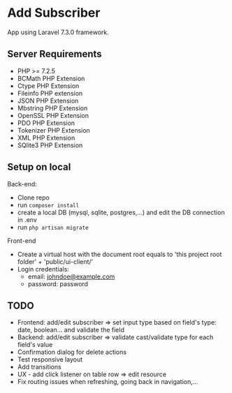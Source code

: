 # Add Subscriber

App using Laravel 7.3.0 framework.


## Server Requirements

- PHP >= 7.2.5
- BCMath PHP Extension
- Ctype PHP Extension
- Fileinfo PHP extension
- JSON PHP Extension
- Mbstring PHP Extension
- OpenSSL PHP Extension
- PDO PHP Extension
- Tokenizer PHP Extension
- XML PHP Extension
- SQlite3 PHP Extension


## Setup on local

Back-end:
- Clone repo
- run `composer install`
- create a local DB (mysql, sqlite, postgres,...) and edit the DB connection in .env
- run `php artisan migrate`

Front-end
- Create a virtual host with the document root equals to 'this project root folder' + 'public/ui-client/'
- Login credentials: 
    - email: johndoe@example.com
    - password: password


## TODO

- Frontend: add/edit subscriber => set input type based on field's type: date, boolean... and validate the field
- Backend: add/edit subscriber => validate cast/validate type for each field's value  
- Confirmation dialog for delete actions
- Test responsive layout
- Add transitions
- UX - add click listener on table row => edit resource
- Fix routing issues when refreshing, going back in navigation,...
